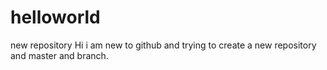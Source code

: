 # helloworld
new repository
Hi i am new to github and trying to create a new repository and master and branch.
